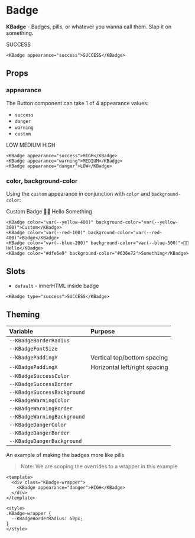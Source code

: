 # Badge

**KBadge** - Badges, pills, or whatever you wanna call them. Slap it on
something.

<KBadge appearance="success">SUCCESS</KBadge>

```vue
<KBadge appearance="success">SUCCESS</KBadge>
```

## Props

### appearance

The Button component can take 1 of 4 appearance values:

- `success`
- `danger`
- `warning`
- `custom`

<KBadge appearance="success">LOW</KBadge>
<KBadge appearance="warning">MEDIUM</KBadge>
<KBadge appearance="danger">HIGH</KBadge>

```vue
<KBadge appearance="success">HIGH</KBadge>
<KBadge appearance="warning">MEDIUM</KBadge>
<KBadge appearance="danger">LOW</KBadge>
```

### color, background-color

Using the `custom` appearance in conjunction with `color` and `background-color`:

<KBadge color="var(--yellow-400)" background-color="var(--yellow-300)">Custom</KBadge>
<KBadge color="var(--red-100)" background-color="var(--red-400)">Badge</KBadge>
<KBadge color="var(--blue-200)" background-color="var(--blue-500)">👋🏻 Hello</KBadge>
<KBadge color="#dfe6e9" background-color="#636e72">Something</KBadge>

```vue
<KBadge color="var(--yellow-400)" background-color="var(--yellow-300)">Custom</KBadge>
<KBadge color="var(--red-100)" background-color="var(--red-400)">Badge</KBadge>
<KBadge color="var(--blue-200)" background-color="var(--blue-500)">👋🏻 Hello</KBadge>
<KBadge color="#dfe6e9" background-color="#636e72">Something</KBadge>
```

## Slots

- `default` - innerHTML inside badge

```vue
<KBadge type="success">SUCCESS</KBadge>
```

## Theming

| Variable                    | Purpose                       |
| :---------------------      | :---------------------------- |
| `--KBadgeBorderRadius`      |                               |
| `--KBadgeFontSize`          |                               |
| `--KBadgePaddingY`          | Vertical top/bottom spacing   |
| `--KBadgePaddingX`          | Horizontal left/right spacing |
| `--KBadgeSuccessColor`      |                               |
| `--KBadgeSuccessBorder`     |                               |
| `--KBadgeSuccessBackground` |                               |
| `--KBadgeWarningColor`      |                               |
| `--KBadgeWarningBorder`     |                               |
| `--KBadgeWarningBackground` |                               |
| `--KBadgeDangerColor`       |                               |
| `--KBadgeDangerBorder`      |                               |
| `--KBadgeDangerBackground`  |                               |

An example of making the badges more like pills

> Note: We are scoping the overrides to a wrapper in this example

<template>
  <div class="KBadge-wrapper">
    <KBadge appearance="danger">HIGH</KBadge>
  </div>
</template>

```vue
<template>
  <div class="KBadge-wrapper">
    <KBadge appearance="danger">HIGH</KBadge>
  </div>
</template>

<style>
.KBadge-wrapper {
  --KBadgeBorderRadius: 50px;
}
</style>
```

<style lang="scss">
.KBadge-wrapper {
  --KBadgeBorderRadius: 50px;
}
</style>
